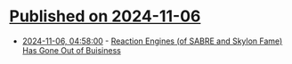 # [Published on 2024-11-06](index.md)

* [2024-11-06, 04:58:00](https://soylentnews.org/article.pl?sid=24/11/05/0329246&from=rss) - [Reaction Engines (of SABRE and Skylon Fame) Has Gone Out of Buisiness](https://soylentnews.org/article.pl?sid=24/11/05/0329246&from=rss)
